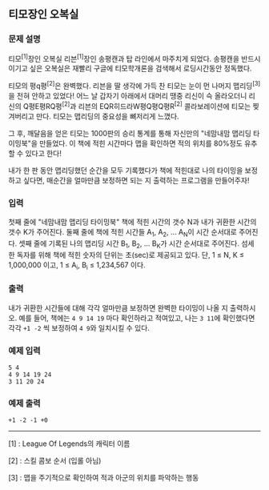 ## 티모장인 오복실

### 문제 설명

티모<sup>[1]</sup>장인 오복실 리븐<sup>[1]</sup>장인 송평캔과 탑 라인에서 마주치게 되었다. 송평캔을 반드시 이기고 싶은 오복실은 재빨리 구글에 티모학개론을 검색해서 로딩시간동안 정독했다.

티모의 평q평<sup>[2]</sup>은 완벽했다. 리븐을 딸 생각에 가득 찬 티모는 눈이 먼 나머지 맵리딩<sup>[3]</sup>을 전혀 안하고 있었다! 어느 날 갑자기 아래에서 대머리 땡중 리신이 슥 올라오더니 리신의 Q평E평RQ평<sup>[2]</sup>과 리븐의 EQR히드라W평Q평Q평R<sup>[2]</sup> 콜라보레이션에 티모는 찢겨버리고 만다. 티모는 맵리딩의 중요성을 뼈저리게 느꼈다.

그 후, 깨달음을 얻은 티모는 1000판의 승리 통계를 통해 자신만의 "네맘내맘 맵리딩 타이밍북"을 만들었다. 이 책에 적힌 시간마다 맵을 확인하면 적의 위치를 80%정도 유추할 수 있다고 한다!

내가 한 판 동안 맵리딩했던 순간을 모두 기록했다가 책에 적힌대로 나의 타이밍을 보정하고 싶다면, 매순간을 얼마만큼 보정하면 되는 지 출력하는 프로그램을 만들어주자!

### 입력

첫째 줄에 "네맘내맘 맵리딩 타이밍북" 책에 적힌 시간의 갯수 N과 내가 귀환한 시간의 갯수 K가 주어진다.
둘째 줄에 책에 적힌 시간들 A<sub>1</sub>, A<sub>2</sub>, ... A<sub>N</sub>이 시간 순서대로 주어진다. 셋째 줄에 기록된 나의 맵리딩 시간 B<sub>1</sub>, B<sub>2</sub>, ... B<sub>K</sub>가 시간 순서대로 주어진다. 섬세한 독자를 위해 책에 적힌 숫자의 단위는 초(sec)로 제공되고 있다.
단, 1 &le; N, K &le; 1,000,000 이고, 1 &le; A<sub>i</sub>, B<sub>i</sub> &le; 1,234,567 이다.

### 출력

내가 귀환한 시간들에 대해 각각 얼마만큼 보정하면 완벽한 타이밍이 나올 지 출력하시오. 예를 들어, 책에는 ```4 9 14 19``` 마다 확인하라고 적여있고, 나는 ```3 11```에 확인했다면 각각 ```+1 -2``` 씩 보정하여 ```4 9```와 일치시킬 수 있다.

### 예제 입력

```
5 4
4 9 14 19 24
3 11 20 24
```

### 예제 출력

```
+1 -2 -1 +0
```

-------
[1] : League Of Legends의 캐릭터 이름

[2] : 스킬 콤보 순서 (입롤 아님)

[3] : 맵을 주기적으로 확인하여 적과 아군의 위치를 파악하는 행동

